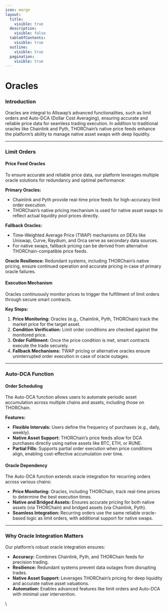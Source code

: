 ```yaml
---
icon: merge
layout:
  title:
    visible: true
  description:
    visible: false
  tableOfContents:
    visible: true
  outline:
    visible: true
  pagination:
    visible: true
---
```


# Oracles

### Introduction

Oracles are integral to Allswap’s advanced functionalities, such as limit orders and Auto-DCA (Dollar Cost Averaging), ensuring accurate and reliable price data for seamless trading execution. In addition to traditional oracles like Chainlink and Pyth, THORChain’s native price feeds enhance the platform’s ability to manage native asset swaps with deep liquidity.

***

### Limit Orders

#### Price Feed Oracles

To ensure accurate and reliable price data, our platform leverages multiple oracle solutions for redundancy and optimal performance:

**Primary Oracles:**

* Chainlink and Pyth provide real-time price feeds for high-accuracy limit order execution.
* THORChain’s native pricing mechanism is used for native asset swaps to reflect actual liquidity pool prices directly.

**Fallback Oracles:**

* Time-Weighted Average Price (TWAP) mechanisms on DEXs like Uniswap, Curve, Raydium, and Orca serve as secondary data sources.
* For native swaps, fallback pricing can be derived from alternative THORChain-compatible price feeds.

**Oracle Resilience:** Redundant systems, including THORChain’s native pricing, ensure continued operation and accurate pricing in case of primary oracle failures.

#### Execution Mechanism

Oracles continuously monitor prices to trigger the fulfillment of limit orders through secure smart contracts.

**Key Steps:**

1. **Price Monitoring:** Oracles (e.g., Chainlink, Pyth, THORChain) track the market price for the target asset.
2. **Condition Verification:** Limit order conditions are checked against the monitored price.
3. **Order Fulfilment:** Once the price condition is met, smart contracts execute the trade securely.
4. **Fallback Mechanisms:** TWAP pricing or alternative oracles ensure uninterrupted order execution in case of oracle outages.

***

### Auto-DCA Function

#### Order Scheduling

The Auto-DCA function allows users to automate periodic asset accumulation across multiple chains and assets, including those on THORChain.

**Features:**

* **Flexible Intervals:** Users define the frequency of purchases (e.g., daily, weekly).
* **Native Asset Support:** THORChain’s price feeds allow for DCA purchases directly using native assets like BTC, ETH, or RUNE.
* **Partial Fills:** Supports partial order execution when price conditions align, enabling cost-effective accumulation over time.

#### Oracle Dependency

The Auto-DCA function extends oracle integration for recurring orders across various chains:

* **Price Monitoring:** Oracles, including THORChain, track real-time prices to determine the best execution times.
* **Native and Bridged Assets:** Ensures accurate pricing for both native assets (via THORChain) and bridged assets (via Chainlink, Pyth).
* **Seamless Integration:** Recurring orders use the same reliable oracle-based logic as limit orders, with additional support for native swaps.

***

### Why Oracle Integration Matters

Our platform’s robust oracle integration ensures:

* **Accuracy:** Combines Chainlink, Pyth, and THORChain feeds for precision trading.
* **Resilience:** Redundant systems prevent data outages from disrupting trades.
* **Native Asset Support:** Leverages THORChain’s pricing for deep liquidity and accurate native asset valuations.
* **Automation:** Enables advanced features like limit orders and Auto-DCA with minimal user intervention.

\\
